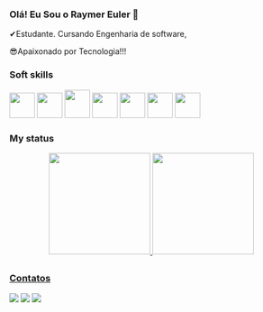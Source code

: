 ### Olá! Eu Sou o Raymer Euler 👋

✔Estudante. Cursando Engenharia de software,

😎Apaixonado por Tecnologia!!!
 

### Soft skills
 <div style="display: inline_block" >
  <img src="https://cdn.jsdelivr.net/gh/devicons/devicon/icons/html5/html5-original.svg" height="45" width="45" />   
  <img src="https://cdn.jsdelivr.net/gh/devicons/devicon/icons/css3/css3-original.svg" height="45" width="45" />  
  <img src="https://cdn.jsdelivr.net/gh/devicons/devicon/icons/csharp/csharp-original.svg" height="50" width="45" /> 
  <img src="https://cdn.jsdelivr.net/gh/devicons/devicon/icons/javascript/javascript-original.svg" height="45" width="45" /> 
  <img src="https://cdn.jsdelivr.net/gh/devicons/devicon/icons/python/python-original.svg" height="45" width="45"  />
  <img src="https://cdn.jsdelivr.net/gh/devicons/devicon/icons/git/git-original.svg" height="45" width="45" />    
  <img src="https://cdn.jsdelivr.net/gh/devicons/devicon/icons/github/github-original.svg" height="45" width="45" />                 
</div>

### My status
<div align="center">
  <a href="https://github.com/Raymer-Euler">
  <img height="180em" src="https://github-readme-stats.vercel.app/api?username=raymer-euler&show_icons=true&theme=dracula&include_all_commits=true&count_private=true"/>
  <img height="180em" src="https://github-readme-stats.vercel.app/api/top-langs/?username=raymer-euler&layout=compact&langs_count=7&theme=dracula"/>
</div>
  
   ##
  ### Contatos
  <div> 
   <a href="https://www.instagram.com/raymersantos/" target="_blank"><img src="https://img.shields.io/badge/-Instagram-%23E4405F?style=for-the-badge&logo=instagram&logoColor=white" target="_blank"></a>
  <a href = "mailto:raymersantos2@gmail.com"><img src="https://img.shields.io/badge/-Gmail-%23333?style=for-the-badge&logo=gmail&logoColor=white" target="_blank"></a>
  <a href="https://www.linkedin.com/in/raymer-coelho/" target="_blank"><img src="https://img.shields.io/badge/-LinkedIn-%230077B5?style=for-the-badge&logo=linkedin&logoColor=white" target="_blank"></a>  
 
 
</div>
